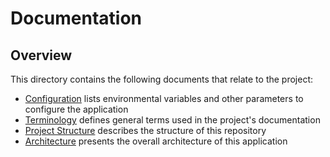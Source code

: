 # Documentation

## Overview
This directory contains the following documents that relate to the project:

- [Configuration](./configuration.md) lists environmental variables and other parameters to configure the application
- [Terminology](./terminology.md) defines general terms used in the project's documentation
- [Project Structure](./project-structure.md) describes the structure of this repository
- [Architecture](./architecture.md) presents the overall architecture of this application